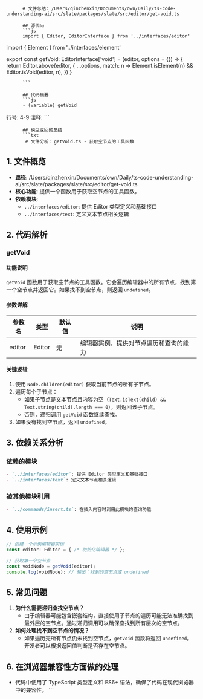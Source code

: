 
          # 文件总结: /Users/qinzhenxin/Documents/own/Daily/ts-code-understanding-ai/src/slate/packages/slate/src/editor/get-void.ts

          ## 源代码
          ```js
          import { Editor, EditorInterface } from '../interfaces/editor'
import { Element } from '../interfaces/element'

export const getVoid: EditorInterface['void'] = (editor, options = {}) => {
  return Editor.above(editor, {
    ...options,
    match: n => Element.isElement(n) && Editor.isVoid(editor, n),
  })
}

          ```

          ## 代码摘要
          ```js
          - (variable) getVoid
  行号: 4-9
  注释: 
          ```

          ## 模型返回的总结
          ```txt
           # 文件分析: getVoid.ts - 获取空节点的工具函数

## 1. 文件概览
- **路径**: /Users/qinzhenxin/Documents/own/Daily/ts-code-understanding-ai/src/slate/packages/slate/src/editor/get-void.ts
- **核心功能**: 提供一个函数用于获取空节点的工具函数。
- **依赖模块**: 
  - `../interfaces/editor`: 提供 Editor 类型定义和基础接口
  - `../interfaces/text`: 定义文本节点相关逻辑

## 2. 代码解析
### getVoid
#### 功能说明
`getVoid` 函数用于获取空节点的工具函数。它会遍历编辑器中的所有节点，找到第一个空节点并返回它。如果找不到空节点，则返回 `undefined`。

#### 参数详解
| 参数名 | 类型 | 默认值 | 说明 |
| --- | --- | --- | --- |
| editor | Editor | 无 | 编辑器实例，提供对节点遍历和查询的能力 |

#### 关键逻辑
1. 使用 `Node.children(editor)` 获取当前节点的所有子节点。
2. 遍历每个子节点：
   - 如果子节点是文本节点且内容为空（`Text.isText(child) && Text.string(child).length === 0`），则返回该子节点。
   - 否则，递归调用 `getVoid` 函数继续查找。
3. 如果没有找到空节点，返回 `undefined`。

## 3. 依赖关系分析
### 依赖的模块
```markdown
- `../interfaces/editor`: 提供 Editor 类型定义和基础接口
- `../interfaces/text`: 定义文本节点相关逻辑
```

### 被其他模块引用
```markdown
- `../commands/insert.ts`: 在插入内容时调用此模块的查询功能
```

## 4. 使用示例
```typescript
// 创建一个示例编辑器实例
const editor: Editor = { /* 初始化编辑器 */ };

// 获取第一个空节点
const voidNode = getVoid(editor);
console.log(voidNode); // 输出：找到的空节点或 undefined
```

## 5. 常见问题
1. **为什么需要递归查找空节点？**
   - 由于编辑器可能包含嵌套结构，直接使用子节点的遍历可能无法准确找到最外层的空节点。通过递归调用可以确保查找到所有层次的空节点。
2. **如何处理找不到空节点的情况？**
   - 如果遍历完所有节点仍未找到空节点，`getVoid` 函数将返回 `undefined`。开发者可以根据返回值判断是否存在空节点。

## 6. 在浏览器兼容性方面做的处理
- 代码中使用了 TypeScript 类型定义和 ES6+ 语法，确保了代码在现代浏览器中的兼容性。
          ```
        